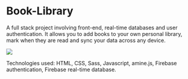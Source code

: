 # Book-Library
A full stack project involving front-end, real-time databases and user authentication.
It allows you to add books to your own personal library, mark when they are read and sync your data across any device.

<img src="https://media1.giphy.com/media/MZFyRg6Iabpn9TqZTo/giphy.gif">

Technologies used: HTML, CSS, Sass, Javascript, amine.js, Firebase authentication, Firebase real-time database.
